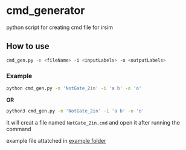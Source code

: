 # cmd_generator
python script for creating cmd file for irsim

## How to use
```bash
cmd_gen.py -n <fileName> -i <inputLabels> -o <outputLabels>
```
### Example
```bash 
python cmd_gen.py -n 'NotGate_2in' -i 'a b' -o 'o'
```
**OR**
```bash 
python3 cmd_gen.py -n 'NotGate_2in' -i 'a b' -o 'o'
```
It will creat a file named `NotGate_2in.cmd` and open it after running the command

example file attatched in [example folder](/examples/NotGate_2in.cmd)
